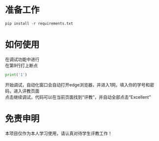 # 准备工作
```python
pip install -r requirements.txt
```

# 如何使用
在调试功能中进行  
在第9行打上断点
```python
print('1')
```
开始调试，自动化窗口会自动打开edge浏览器，并进入1网，填入你的学号和密码，进入评教页面  
点击继续调试，代码可以在当前页面找到“评教”，并自动全部点击“Excellent”

# 免责申明
本项目仅作为本人学习使用，请认真对待学生评教工作！
